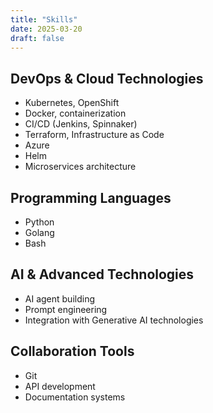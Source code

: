 ```yaml
---
title: "Skills"
date: 2025-03-20
draft: false
---
```


## DevOps & Cloud Technologies
- Kubernetes, OpenShift
- Docker, containerization
- CI/CD (Jenkins, Spinnaker)
- Terraform, Infrastructure as Code
- Azure
- Helm
- Microservices architecture

## Programming Languages
- Python
- Golang
- Bash

## AI & Advanced Technologies
- AI agent building
- Prompt engineering
- Integration with Generative AI technologies

## Collaboration Tools
- Git
- API development
- Documentation systems